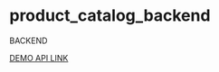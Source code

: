 # product_catalog_backend
BACKEND

[DEMO API LINK](https://product-catalog-backend-vhc5.onrender.com/goods)
